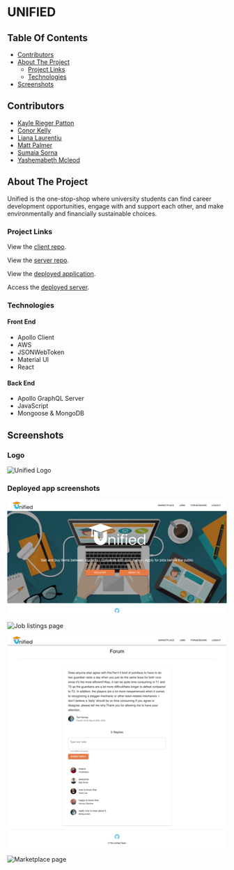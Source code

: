 # UNIFIED

## Table Of Contents

- [Contributors](#contributors)
- [About The Project](#about-the-project)
  - [Project Links](#project-links)
  - [Technologies](#technologies)
- [Screenshots](#screenshots)

## Contributors

- [Kayle Rieger Patton](https://github.com/kayleriegerpatton)
- [Conor Kelly](https://github.com/conorjkelly96)
- [Liana Laurentiu](https://github.com/lianavaleria15)
- [Matt Palmer](https://github.com/tigerbath)
- [Sumaia Sorna](https://github.com/SumaiaSorna)
- [Yashemabeth Mcleod](https://github.com/Yashemabeth)

## About The Project

Unified is the one-stop-shop where university students can find career development opportunities, engage with and support each other, and make environmentally and financially sustainable choices.

### Project Links

View the [client repo](https://github.com/kayleriegerpatton/unified-client).

View the [server repo](https://github.com/kayleriegerpatton/unified-server).

View the [deployed application](https://unified-education.herokuapp.com/).

Access the [deployed server](https://desolate-eyrie-52631.herokuapp.com/).

### Technologies

#### Front End

- Apollo Client
- AWS
- JSONWebToken
- Material UI
- React

#### Back End

- Apollo GraphQL Server
- JavaScript
- Mongoose & MongoDB

## Screenshots

### Logo

![Unified Logo](images/unifiedlogo.png)

### Deployed app screenshots

![Landing page](images/landing-page.png)

![Job listings page](images/jobs-page.png)

![Forum post page](images/forum-post-page.png)

![Marketplace page](images/market-place.png)
